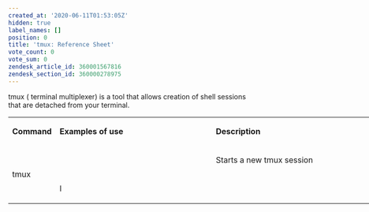 ```yaml
---
created_at: '2020-06-11T01:53:05Z'
hidden: true
label_names: []
position: 0
title: 'tmux: Reference Sheet'
vote_count: 0
vote_sum: 0
zendesk_article_id: 360001567816
zendesk_section_id: 360000278975
---
```


tmux ( terminal multiplexer) is a tool that allows creation of shell
sessions that are detached from your terminal.

<table style="height: 410px; width: 746px;">
<tbody>
<tr>
<td style="width: 66px;">

**Command**

</td>
<td style="width: 400.317px;">

**Examples of use**

</td>
<td style="width: 416.683px;">

**Description**

</td>
</tr>
<tr>
<td style="width: 66px;" rowspan="2">

tmux

</td>
<td style="width: 400.317px;">

 

</td>
<td style="width: 416.683px;">

Starts a new tmux session 

</td>
</tr>
<tr>
<td style="width: 400.317px;">

l

</td>
<td style="width: 416.683px;">

 

</td>
</tr>
</tbody>
</table>

 
